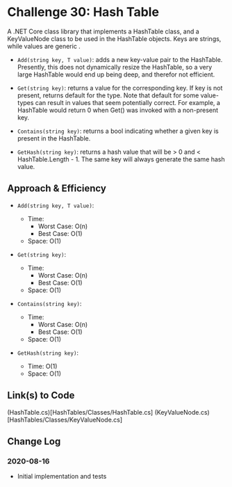 # Challenge 30: Hash Table

A .NET Core class library that implements a HashTable class, and a KeyValueNode class to be used in the HashTable objects. Keys are strings, while values are generic <T>.

- `Add(string key, T value)`: adds a new key-value pair to the HashTable. Presently, this does not dynamically resize the HashTable, so a very large HashTable would end up being deep, and therefor not efficient.

- `Get(string key)`: returns a value for the corresponding key. If key is not present, returns default for the type. Note that default for some value-types can result in values that seem potentially correct. For example, a HashTable<int> would return 0 when Get() was invoked with a non-present key.

- `Contains(string key)`: returns a bool indicating whether a given key is present in the HashTable.

- `GetHash(string key)`: returns a hash value that will be > 0 and < HashTable.Length - 1. The same key will always generate the same hash value.

## Approach & Efficiency

- `Add(string key, T value)`:
    - Time:
        - Worst Case: O(n)
        - Best Case: O(1)
    - Space: O(1)

- `Get(string key)`:
    - Time:
        - Worst Case: O(n)
        - Best Case: O(1)
    - Space: O(1)

- `Contains(string key)`:
    - Time:
        - Worst Case: O(n)
        - Best Case: O(1)
    - Space: O(1)

- `GetHash(string key)`:
    - Time: O(1)
    - Space: O(1)

## Link(s) to Code

(HashTable.cs)[HashTables/Classes/HashTable.cs]
(KeyValueNode.cs)[HashTables/Classes/KeyValueNode.cs]

## Change Log

### 2020-08-16

- Initial implementation and tests